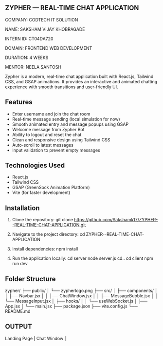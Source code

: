## ZYPHER — REAL-TIME CHAT APPLICATION

COMPANY: CODTECH IT SOLUTION

NAME: SAKSHAM VIJAY KHOBRAGADE

INTERN ID: CT04DA720

DOMAIN: FRONTEND WEB DEVELOPMENT

DURATION: 4 WEEKS

MENTOR: NEELA SANTOSH

Zypher is a modern, real-time chat application built with React.js, Tailwind CSS, and GSAP animations.
It provides an interactive and animated chatting experience with smooth transitions and user-friendly UI.

## Features

- Enter username and join the chat room
- Real-time message sending (local simulation for now)
- Smooth animated entry and message popups using GSAP
- Welcome message from Zypher Bot
- Ability to logout and reset the chat
- Clean and responsive design using Tailwind CSS
- Auto-scroll to latest messages
- Input validation to prevent empty messages

## Technologies Used

- React.js
- Tailwind CSS
- GSAP (GreenSock Animation Platform)
- Vite (for faster development)

## Installation

1. Clone the repository:
git clone https://github.com/Sakshamk17/ZYPHER--REAL-TIME-CHAT-APPLICATION.git

2. Navigate to the project directory:
cd ZYPHER--REAL-TIME-CHAT-APPLICATION

3. Install dependencies:
npm install

4. Run the application locally:
cd server
node server.js
cd..
cd client
npm run dev

## Folder Structure

zypher/
├── public/
│   └── zypherlogo.png
├── src/
│   ├── components/
│   │   ├── Navbar.jsx
│   │   ├── ChatWindow.jsx
│   │   ├── MessageBubble.jsx
│   │   └── MessageInput.jsx
│   ├── hooks/
│   │   └── useWebSocket.js
│   ├── App.jsx
│   └── main.jsx
├── package.json
├── vite.config.js
└── README.md

## OUTPUT

Landing Page | Chat Window |

